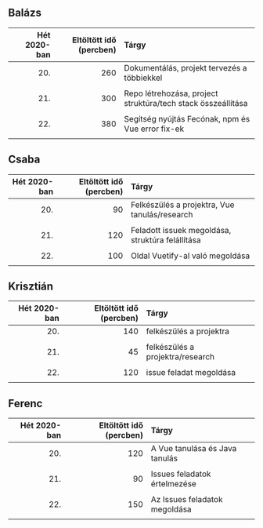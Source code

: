 ## Balázs

| Hét 2020-ban | Eltöltött idő (percben) | Tárgy                        |
| -----------: | ----------------------: | :--------------------------- |
|          20. |                     260 | Dokumentálás, projekt tervezés a többiekkel |
|              |                         |                              |
|          21. |                     300 | Repo létrehozása, project struktúra/tech stack összeállítása|
|              |                         |                              |
|          22. |                     380 | Segítség nyújtás Fecónak, npm és Vue error fix-ek |
|              |                         |                              |

## Csaba

| Hét 2020-ban | Eltöltött idő (percben) | Tárgy                        |
| -----------: | ----------------------: | :--------------------------- |
|          20. |                    90   | Felkészülés a projektra, Vue tanulás/research                        |
|              |                         |                              |
|          21. |                    120  | Feladott issuek megoldása, struktúra felállítása                        |
|              |                         |                              |
|          22. |                    100  | Oldal Vuetify-al való megoldása      |
|              |                         |                              |

## Krisztián

| Hét 2020-ban | Eltöltött idő (percben) | Tárgy                        |
| -----------: | ----------------------: | :--------------------------- |
|          20. |                    140  |   felkészülés a projektra    |
|              |                         |                              |
|          21. |                    45   |   felkészülés a projektra/research      |
|              |                         |                              |
|          22. |                    120  |   issue feladat megoldása    |
|              |                         |                              |

## Ferenc

| Hét 2020-ban | Eltöltött idő (percben) | Tárgy                        |
| -----------: | ----------------------: | :--------------------------- |
|          20. |          120            |A Vue tanulása és Java tanulás|
|              |                         |                              |
|          21. |          90             |Issues feladatok értelmezése  |
|              |                         |                              |
|          22. |         150             |Az Issues feladatok megoldása |
|              |                         |                              |
